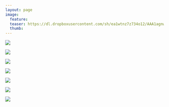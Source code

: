 ```yaml
---
layout: page
image:
  feature:
  teaser: https://dl.dropboxusercontent.com/sh/ea1wtnz7z734o12/AAA1agnwAeI-x8yR1odVgGE0a/luontokuvat/kes%C3%A4/5/DS23571-245px.jpg
  thumb:
---
```


[![](https://dl.dropboxusercontent.com/sh/ea1wtnz7z734o12/AAAQCrmJSWO54KK6YHMalr6Ya/luontokuvat/kes%C3%A4/6/DS26134-800px.jpg)](https://dl.dropboxusercontent.com/sh/ea1wtnz7z734o12/AACKRIoJlWYeVpJZk0MfyqkPa/luontokuvat/kes%C3%A4/6/DS26134.jpg)

[![](https://dl.dropboxusercontent.com/sh/ea1wtnz7z734o12/AABnGO-Zin2f4FtF2r8i91AMa/luontokuvat/kes%C3%A4/7/DS31491-800px.jpg)](https://dl.dropboxusercontent.com/sh/ea1wtnz7z734o12/AAAD0h2FtVkuDsOgwK2C4Ph5a/luontokuvat/kes%C3%A4/7/DS31491.jpg)

[![](https://dl.dropboxusercontent.com/sh/ea1wtnz7z734o12/AAD0K2DWdlbAoGm5ZNySySzga/luontokuvat/kes%C3%A4/5/DS23567-800px.jpg)](https://dl.dropboxusercontent.com/sh/ea1wtnz7z734o12/AADD-ytq3feIOPXFdbmTsTHBa/luontokuvat/kes%C3%A4/5/DS23567.jpg)

[![](https://dl.dropboxusercontent.com/sh/ea1wtnz7z734o12/AACBfLw6oRfG2cXj0YHoffNua/luontokuvat/kes%C3%A4/5/DS23571-800px.jpg)](https://dl.dropboxusercontent.com/sh/ea1wtnz7z734o12/AACwuP9ZSoUAgpr6mYHem2_7a/luontokuvat/kes%C3%A4/5/DS23571.jpg)

[![](https://dl.dropboxusercontent.com/sh/ea1wtnz7z734o12/AADutuM1ZsLuDU1AikuP0IF8a/luontokuvat/kes%C3%A4/5/DS23579-800px.jpg)](https://dl.dropboxusercontent.com/sh/ea1wtnz7z734o12/AADGhcvAKzdhJvcLCUxdhNfCa/luontokuvat/kes%C3%A4/5/DS23579.jpg)

[![](https://dl.dropboxusercontent.com/sh/ea1wtnz7z734o12/AAB9nRBWbbB1OA_X9z_qXLTPa/luontokuvat/kes%C3%A4/6/DS27228-800px.jpg)](https://dl.dropboxusercontent.com/sh/ea1wtnz7z734o12/AADLq7SeB1SmCj8cNiXgjhuia/luontokuvat/kes%C3%A4/6/DS27228.jpg)

[![](https://dl.dropboxusercontent.com/sh/ea1wtnz7z734o12/AABu8VV_KR4v196wtyIrFJqea/luontokuvat/kes%C3%A4/5/DS23699-800px.jpg)](https://dl.dropboxusercontent.com/sh/ea1wtnz7z734o12/AAAllxC-aKSs3ktvuJ_LzqoHa/luontokuvat/kes%C3%A4/5/DS23699.jpg)
